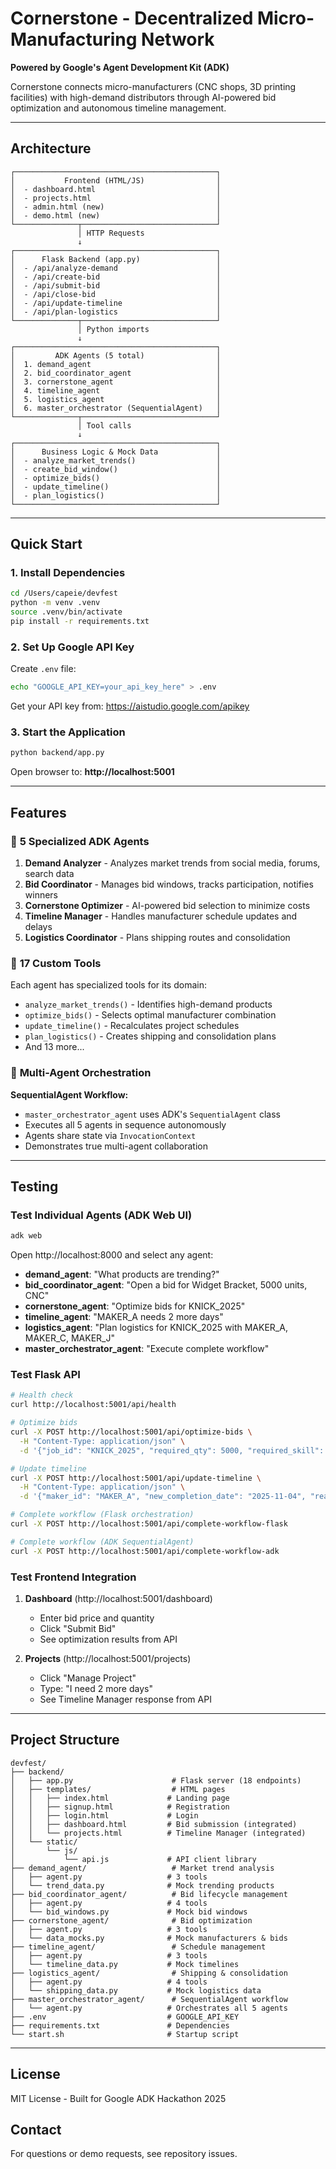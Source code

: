 # Cornerstone - Decentralized Micro-Manufacturing Network

**Powered by Google's Agent Development Kit (ADK)**

Cornerstone connects micro-manufacturers (CNC shops, 3D printing facilities) with high-demand distributors through AI-powered bid optimization and autonomous timeline management.

---

## Architecture

```
┌─────────────────────────────────────────────┐
│           Frontend (HTML/JS)                │
│  - dashboard.html                           │
│  - projects.html                            │
│  - admin.html (new)                         │
│  - demo.html (new)                          │
└──────────────┬──────────────────────────────┘
               │ HTTP Requests
               ↓
┌─────────────────────────────────────────────┐
│      Flask Backend (app.py)                 │
│  - /api/analyze-demand                      │
│  - /api/create-bid                          │
│  - /api/submit-bid                          │
│  - /api/close-bid                           │
│  - /api/update-timeline                     │
│  - /api/plan-logistics                      │
└──────────────┬──────────────────────────────┘
               │ Python imports
               ↓
┌─────────────────────────────────────────────┐
│         ADK Agents (5 total)                │
│  1. demand_agent                            │
│  2. bid_coordinator_agent                   │
│  3. cornerstone_agent                       │
│  4. timeline_agent                          │
│  5. logistics_agent                         │
│  6. master_orchestrator (SequentialAgent)   │
└──────────────┬──────────────────────────────┘
               │ Tool calls
               ↓
┌─────────────────────────────────────────────┐
│      Business Logic & Mock Data             │
│  - analyze_market_trends()                  │
│  - create_bid_window()                      │
│  - optimize_bids()                          │
│  - update_timeline()                        │
│  - plan_logistics()                         │
└─────────────────────────────────────────────┘
```

---

## Quick Start

### 1. Install Dependencies

```bash
cd /Users/capeie/devfest
python -m venv .venv
source .venv/bin/activate
pip install -r requirements.txt
```

### 2. Set Up Google API Key

Create `.env` file:

```bash
echo "GOOGLE_API_KEY=your_api_key_here" > .env
```

Get your API key from: https://aistudio.google.com/apikey

### 3. Start the Application

```bash
python backend/app.py
```

Open browser to: **http://localhost:5001**

---

## Features

### 🤖 **5 Specialized ADK Agents**

1. **Demand Analyzer** - Analyzes market trends from social media, forums, search data
2. **Bid Coordinator** - Manages bid windows, tracks participation, notifies winners
3. **Cornerstone Optimizer** - AI-powered bid selection to minimize costs
4. **Timeline Manager** - Handles manufacturer schedule updates and delays
5. **Logistics Coordinator** - Plans shipping routes and consolidation

### 🔧 **17 Custom Tools**

Each agent has specialized tools for its domain:
- `analyze_market_trends()` - Identifies high-demand products
- `optimize_bids()` - Selects optimal manufacturer combination
- `update_timeline()` - Recalculates project schedules
- `plan_logistics()` - Creates shipping and consolidation plans
- And 13 more...

### 🎯 **Multi-Agent Orchestration**

**SequentialAgent Workflow:**
- `master_orchestrator_agent` uses ADK's `SequentialAgent` class
- Executes all 5 agents in sequence autonomously
- Agents share state via `InvocationContext`
- Demonstrates true multi-agent collaboration

---

## Testing

### Test Individual Agents (ADK Web UI)

```bash
adk web
```

Open http://localhost:8000 and select any agent:
- **demand_agent**: "What products are trending?"
- **bid_coordinator_agent**: "Open a bid for Widget Bracket, 5000 units, CNC"
- **cornerstone_agent**: "Optimize bids for KNICK_2025"
- **timeline_agent**: "MAKER_A needs 2 more days"
- **logistics_agent**: "Plan logistics for KNICK_2025 with MAKER_A, MAKER_C, MAKER_J"
- **master_orchestrator_agent**: "Execute complete workflow"

### Test Flask API

```bash
# Health check
curl http://localhost:5001/api/health

# Optimize bids
curl -X POST http://localhost:5001/api/optimize-bids \
  -H "Content-Type: application/json" \
  -d '{"job_id": "KNICK_2025", "required_qty": 5000, "required_skill": "CNC"}'

# Update timeline
curl -X POST http://localhost:5001/api/update-timeline \
  -H "Content-Type: application/json" \
  -d '{"maker_id": "MAKER_A", "new_completion_date": "2025-11-04", "reason": "equipment delay"}'

# Complete workflow (Flask orchestration)
curl -X POST http://localhost:5001/api/complete-workflow-flask

# Complete workflow (ADK SequentialAgent)
curl -X POST http://localhost:5001/api/complete-workflow-adk
```

### Test Frontend Integration

1. **Dashboard** (http://localhost:5001/dashboard)
   - Enter bid price and quantity
   - Click "Submit Bid"
   - See optimization results from API

2. **Projects** (http://localhost:5001/projects)
   - Click "Manage Project"
   - Type: "I need 2 more days"
   - See Timeline Manager response from API

---

## Project Structure

```
devfest/
├── backend/
│   ├── app.py                      # Flask server (18 endpoints)
│   ├── templates/                  # HTML pages
│   │   ├── index.html             # Landing page
│   │   ├── signup.html            # Registration
│   │   ├── login.html             # Login
│   │   ├── dashboard.html         # Bid submission (integrated)
│   │   └── projects.html          # Timeline Manager (integrated)
│   └── static/
│       └── js/
│           └── api.js             # API client library
├── demand_agent/                   # Market trend analysis
│   ├── agent.py                   # 3 tools
│   └── trend_data.py              # Mock trending products
├── bid_coordinator_agent/          # Bid lifecycle management
│   ├── agent.py                   # 4 tools
│   └── bid_windows.py             # Mock bid windows
├── cornerstone_agent/              # Bid optimization
│   ├── agent.py                   # 3 tools
│   └── data_mocks.py              # Mock manufacturers & bids
├── timeline_agent/                 # Schedule management
│   ├── agent.py                   # 3 tools
│   └── timeline_data.py           # Mock timelines
├── logistics_agent/                # Shipping & consolidation
│   ├── agent.py                   # 4 tools
│   └── shipping_data.py           # Mock logistics data
├── master_orchestrator_agent/      # SequentialAgent workflow
│   └── agent.py                   # Orchestrates all 5 agents
├── .env                           # GOOGLE_API_KEY
├── requirements.txt               # Dependencies
└── start.sh                       # Startup script
```

---

## License

MIT License - Built for Google ADK Hackathon 2025

## Contact

For questions or demo requests, see repository issues.
